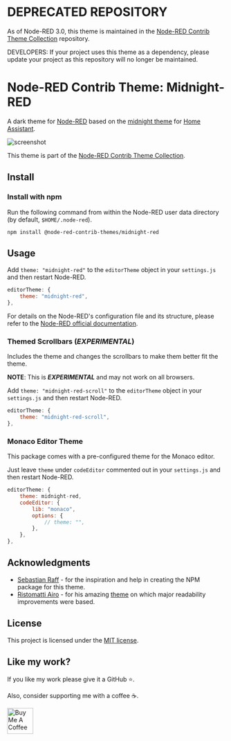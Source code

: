 # DEPRECATED REPOSITORY

As of Node-RED 3.0, this theme is maintained in the [Node-RED Contrib Theme Collection](https://github.com/node-red-contrib-themes/theme-collection) repository.

DEVELOPERS: If your project uses this theme as a dependency, please update your project as this repository will no longer be maintained.

# Node-RED Contrib Theme: Midnight-RED

A dark theme for [Node-RED][node-red] based on the
[midnight theme][ha-midnight-theme] for [Home Assistant][home-assistant].

![screenshot](https://raw.githubusercontent.com/node-red-contrib-themes/midnight-red/master/images/screenshot.png)

This theme is part of the [Node-RED Contrib Theme Collection][theme-collection].

## Install

### Install with npm

Run the following command from within the Node-RED user data directory (by default, `$HOME/.node-red`).

```shell
npm install @node-red-contrib-themes/midnight-red
```

## Usage

Add `theme: "midnight-red"` to the `editorTheme` object in your `settings.js` and then restart Node-RED.

```js
editorTheme: {
    theme: "midnight-red",
},
```

For details on the Node-RED's configuration file and its structure, please refer to the [Node-RED official documentation][node-red-doc].

### Themed Scrollbars (*EXPERIMENTAL*)

Includes the theme and changes the scrollbars to make them better fit the theme.

**NOTE**: This is ***EXPERIMENTAL*** and may not work on all browsers.

Add `theme: "midnight-red-scroll"` to the `editorTheme` object in your `settings.js` and then restart Node-RED.

```js
editorTheme: {
    theme: "midnight-red-scroll",
},
```

### Monaco Editor Theme

This package comes with a pre-configured theme for the Monaco editor.

Just leave `theme` under `codeEditor` commented out in your `settings.js` and then restart Node-RED.

```js
editorTheme: {
    theme: midnight-red,
    codeEditor: {
        lib: "monaco",
        options: {
            // theme: "",
        },
    },
},
```

## Acknowledgments

- [Sebastian Raff][hobbyquaker] - for the inspiration and help in creating the
NPM package for this theme.
- [Ristomatti Airo][ristomatti] - for his amazing [theme][solarized-dark-gray-theme] on which major
readability improvements were based.

## License

This project is licensed under the [MIT license][license].

## Like my work?

If you like my work please give it a GitHub ⭐️.

Also, consider supporting me with a coffee ☕.

<a href="https://www.buymeacoffee.com/mbonani" target="_blank"><img src="https://cdn.buymeacoffee.com/buttons/v2/default-red.png" alt="Buy Me A Coffee" height="60px"></a>

[ha-midnight-theme]: https://community.home-assistant.io/t/midnight-theme/28598
[hobbyquaker]: https://github.com/hobbyquaker
[home-assistant]: https://home-assistant.io
[license]: LICENSE
[node-red-doc]: https://nodered.org/docs/user-guide/runtime/configuration#editor-themes
[node-red]: https://nodered.org/
[ristomatti]: https://github.com/ristomatti
[solarized-dark-gray-theme]: https://github.com/ristomatti/node-red-contrib-theme-solarized-dark-grey
[theme-collection]: https://www.npmjs.com/package/@node-red-contrib-themes/theme-collection
